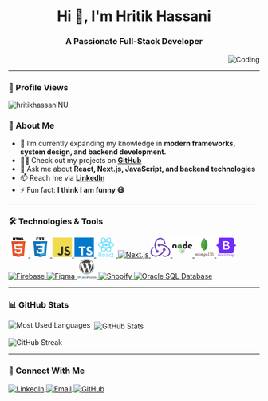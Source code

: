 <!--
**Ritik-san/Ritik-san** is a ✨ _special_ ✨ repository because its `README.md` (this file) appears on your GitHub profile.

Here are some ideas to get you started:

- 🔭 I’m currently working on ...
- 🌱 I’m currently learning ...
- 👯 I’m looking to collaborate on ...
- 🤔 I’m looking for help with ...
- 💬 Ask me about ...
- 📫 How to reach me: ...
- 😄 Pronouns: ...
- ⚡ Fun fact: ...

Here's how to reach me:  

[<img align="left" alt="ritik-san.githu.io" width="22px" src="https://raw.githubusercontent.com/iconic/open-iconic/master/svg/globe.svg" />][website]
[<img align="left" alt=" | Email" width="22px" src="https://raw.githubusercontent.com/iconic/open-iconic/master/svg/envelope-closed.svg" />][email]
[<img align="left" alt=" | Twitter" width="22px" src="https://cdn.jsdelivr.net/npm/simple-icons@v3/icons/twitter.svg" />][twitter]
[<img align="left" alt=" | LinkedIn" width="22px" src="https://cdn.jsdelivr.net/npm/simple-icons@v3/icons/linkedin.svg" />][linkedin]

[website]: https://ritik-san.github.io](https://github.com/hritikhassaniNU)
[email]: mailto:
[twitter]: https://twitter.com/
[linkedin]: https://www.linkedin.com/in/
[![MasterHead](https://firebasestorage.googleapis.com/v0/b/flexi-coding.appspot.com/o/dempgi7-520f8d5f-63d4-4453-8822-dbc149ae27f8.gif?alt=media&token=91c0c7b2-93c3-4029-b011-1a8703c5730d)](https://ritik-san.io)
-->

<h1 align="center">Hi 👋, I'm Hritik Hassani</h1>
<h3 align="center">A Passionate Full-Stack Developer</h3>

<p align="right">
  <img align="center" alt="Coding" width="400" src="https://www.web24zone.com/wp-content/uploads/2022/10/46207-programmer-1.gif">
</p>

---

### 👀 Profile Views  
<p align="left"> 
  <img src="https://komarev.com/ghpvc/?username=hritikhassaniNU&label=Profile%20views&color=0e75b6&style=flat" alt="hritikhassaniNU" />
</p>

### 🚀 About Me
- 🌱 I’m currently expanding my knowledge in **modern frameworks, system design, and backend development.**  
- 👨‍💻 Check out my projects on **[GitHub](https://github.com/hritikhassaniNU)**  
- 💬 Ask me about **React, Next.js, JavaScript, and backend technologies**  
- 📫 Reach me via **[LinkedIn](https://www.linkedin.com/in/hritik-hassani/)**  
- ⚡ Fun fact: **I think I am funny 😆**  

---

### 🛠️ Technologies & Tools
<p align="left">
  <a href="https://developer.mozilla.org/en-US/docs/Web/HTML/" target="_blank">
    <img src="https://raw.githubusercontent.com/devicons/devicon/master/icons/html5/html5-original-wordmark.svg" alt="HTML5" width="40" height="40"/>
  </a>
  <a href="https://developer.mozilla.org/en-US/docs/Web/CSS" target="_blank">
    <img src="https://raw.githubusercontent.com/devicons/devicon/master/icons/css3/css3-original-wordmark.svg" alt="CSS3" width="40" height="40"/>
  </a>
  <a href="https://developer.mozilla.org/en-US/docs/Web/JavaScript" target="_blank">
    <img src="https://raw.githubusercontent.com/devicons/devicon/master/icons/javascript/javascript-original.svg" alt="JavaScript" width="40" height="40"/>
  </a>
  <a href="https://www.typescriptlang.org/" target="_blank">
    <img src="https://raw.githubusercontent.com/devicons/devicon/master/icons/typescript/typescript-original.svg" alt="TypeScript" width="40" height="40"/>
  </a>
  <a href="https://reactjs.org/" target="_blank">
    <img src="https://raw.githubusercontent.com/devicons/devicon/master/icons/react/react-original-wordmark.svg" alt="React" width="40" height="40"/>
  </a>
  <a href="https://nextjs.org/" target="_blank">
    <img src="https://cdn.worldvectorlogo.com/logos/nextjs-2.svg" alt="Next.js" width="40" height="40"/>
  </a>
  <a href="https://redux.js.org/" target="_blank">
    <img src="https://raw.githubusercontent.com/devicons/devicon/master/icons/redux/redux-original.svg" alt="Redux" width="40" height="40"/>
  </a>
  <a href="https://nodejs.org/" target="_blank">
    <img src="https://raw.githubusercontent.com/devicons/devicon/master/icons/nodejs/nodejs-original-wordmark.svg" alt="Node.js" width="40" height="40"/>
  </a>
  <a href="https://www.mongodb.com/" target="_blank">
    <img src="https://raw.githubusercontent.com/devicons/devicon/master/icons/mongodb/mongodb-original-wordmark.svg" alt="MongoDB" width="40" height="40"/>
  </a>
  <a href="https://getbootstrap.com/" target="_blank">
    <img src="https://raw.githubusercontent.com/devicons/devicon/master/icons/bootstrap/bootstrap-plain-wordmark.svg" alt="Bootstrap" width="40" height="40"/>
  </a>
  <a href="https://firebase.google.com/" target="_blank">
    <img src="https://www.vectorlogo.zone/logos/firebase/firebase-icon.svg" alt="Firebase" width="40" height="40"/>
  </a>
  <a href="https://www.figma.com/" target="_blank">
    <img src="https://www.vectorlogo.zone/logos/figma/figma-icon.svg" alt="Figma" width="40" height="40"/>
  </a>
  <a href="https://wordpress.com/" target="_blank">
    <img src="https://raw.githubusercontent.com/devicons/devicon/master/icons/wordpress/wordpress-original.svg" alt="WordPress" width="40" height="40"/>
  </a>
  <a href="https://www.shopify.com/" target="_blank">
    <img src="https://upload.wikimedia.org/wikipedia/commons/3/3f/Shopify.svg" alt="Shopify" width="40" height="40"/>
  </a>
  <a href="https://www.oracle.com/database/" target="_blank">
    <img src="https://upload.wikimedia.org/wikipedia/commons/5/50/Oracle_logo.svg" alt="Oracle SQL Database" width="80" height="40"/>
  </a>
</p>

---

### 📊 GitHub Stats
<p>
  <img align="left" src="https://github-readme-stats.vercel.app/api/top-langs?username=hritikhassaniNU&show_icons=true&locale=en&layout=compact" alt="Most Used Languages" />
</p>

<p>&nbsp;
  <img align="center" src="https://github-readme-stats.vercel.app/api?username=hritikhassaniNU&show_icons=true&locale=en" alt="GitHub Stats" />
</p>

<p>
  <img align="center" src="https://github-readme-streak-stats.herokuapp.com/?user=hritikhassaniNU&" alt="GitHub Streak" />
</p>

---

### 🔗 Connect With Me
<p>
  <a href="https://linkedin.com/in/hritik-hassani" target="blank">
    <img align="center" src="https://raw.githubusercontent.com/rahuldkjain/github-profile-readme-generator/master/src/images/icons/Social/linked-in-alt.svg" alt="LinkedIn" height="30" width="40" />
  </a>
  <a href="mailto:hritikhassaniNU@gmail.com">
    <img align="center" src="https://upload.wikimedia.org/wikipedia/commons/7/7e/Gmail_icon_%282020%29.svg" alt="Email" height="30" width="40" />
  </a>
  <a href="https://github.com/hritikhassaniNU">
    <img align="center" src="https://raw.githubusercontent.com/rahuldkjain/github-profile-readme-generator/master/src/images/icons/Social/github.svg" alt="GitHub" height="30" width="40" />
  </a>
</p>
